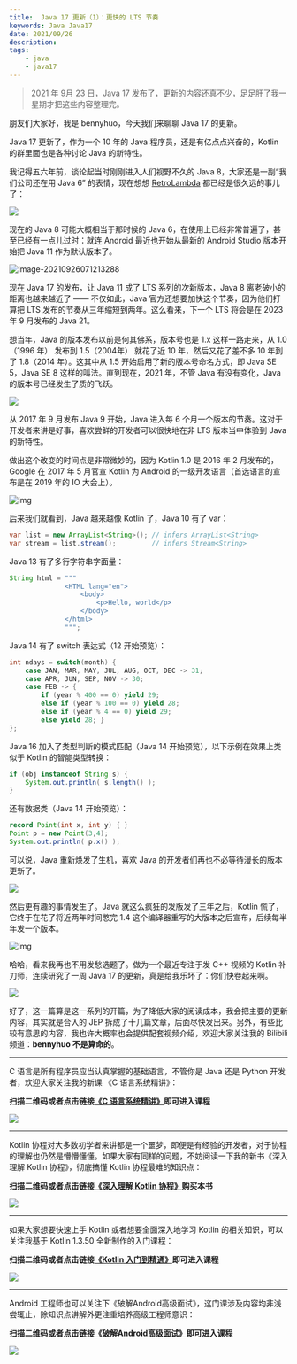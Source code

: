 ```yaml
---
title:  Java 17 更新（1）：更快的 LTS 节奏 
keywords: Java Java17 
date: 2021/09/26
description: 
tags: 
    - java
    - java17 
---
```


> 2021 年 9月 23 日，Java 17 发布了，更新的内容还真不少，足足肝了我一星期才把这些内容整理完。 



<!-- more -->




朋友们大家好，我是 bennyhuo，今天我们来聊聊 Java 17 的更新。

Java 17 更新了，作为一个 10 年的 Java 程序员，还是有亿点点兴奋的，Kotlin 的群里面也是各种讨论 Java 的新特性。

我记得五六年前，谈论起当时刚刚进入人们视野不久的 Java 8，大家还是一副“我们公司还在用 Java 6” 的表情，现在想想 [RetroLambda](https://github.com/luontola/retrolambda) 都已经是很久远的事儿了：

![](https://kotlinblog-1251218094.costj.myqcloud.com/6c8656be-f0d8-432e-9bfd-94a1fbd7cd6c/media/Java17-Updates/image-20210920110824409.png)

现在的 Java 8 可能大概相当于那时候的 Java 6，在使用上已经非常普遍了，甚至已经有一点儿过时：就连 Android 最近也开始从最新的 Android Studio 版本开始把 Java 11 作为默认版本了。

![image-20210926071213288](https://kotlinblog-1251218094.costj.myqcloud.com/6c8656be-f0d8-432e-9bfd-94a1fbd7cd6c/media/Java17-Updates-01/image-20210926071213288.png)

现在 Java 17 的发布，让 Java 11 成了 LTS 系列的次新版本，Java 8 离老破小的距离也越来越近了 —— 不仅如此，Java 官方还想要加快这个节奏，因为他们打算把 LTS 发布的节奏从三年缩短到两年。这么看来，下一个 LTS 将会是在 2023 年 9 月发布的 Java 21。

想当年，Java 的版本发布以前是何其佛系，版本号也是 1.x 这样一路走来，从 1.0 （1996 年） 发布到 1.5（2004年） 就花了近 10 年，然后又花了差不多 10 年到了 1.8（2014 年）。这其中从 1.5 开始启用了新的版本号命名方式，即  Java SE 5，Java SE 8 这样的叫法。直到现在，2021 年，不管 Java 有没有变化，Java 的版本号已经发生了质的飞跃。

![](https://kotlinblog-1251218094.costj.myqcloud.com/6c8656be-f0d8-432e-9bfd-94a1fbd7cd6c/media/Java17-Updates/6F19CE1C.jpg)

从 2017 年 9 月发布 Java 9 开始，Java 进入每 6 个月一个版本的节奏。这对于开发者来讲是好事，喜欢尝鲜的开发者可以很快地在非 LTS 版本当中体验到 Java 的新特性。

做出这个改变的时间点是非常微妙的，因为 Kotlin 1.0 是 2016 年 2 月发布的，Google 在 2017 年 5 月官宣 Kotlin 为 Android 的一级开发语言（首选语言的宣布是在 2019 年的 IO 大会上）。

![img](https://kotlinblog-1251218094.costj.myqcloud.com/6c8656be-f0d8-432e-9bfd-94a1fbd7cd6c/media/Java17-Updates-01-intro/02EFAF65.jpg)

后来我们就看到，Java 越来越像 Kotlin 了，Java 10 有了 var：

```java
var list = new ArrayList<String>(); // infers ArrayList<String>
var stream = list.stream();         // infers Stream<String>
```

Java 13 有了多行字符串字面量：

```java
String html = """
              <HTML lang="en">
                  <body>
                      <p>Hello, world</p>
                  </body>
              </html>
              """;
```

Java 14 有了 switch 表达式（12 开始预览）：

```java
int ndays = switch(month) {
    case JAN, MAR, MAY, JUL, AUG, OCT, DEC -> 31;
    case APR, JUN, SEP, NOV -> 30;
    case FEB -> {
        if (year % 400 == 0) yield 29;
        else if (year % 100 == 0) yield 28;
        else if (year % 4 == 0) yield 29;
        else yield 28; }
};
```

Java 16 加入了类型判断的模式匹配（Java 14 开始预览），以下示例在效果上类似于 Kotlin 的智能类型转换：

```java
if (obj instanceof String s) {
    System.out.println( s.length() );
}
```

还有数据类（Java 14 开始预览）：

```java
record Point(int x, int y) { }
Point p = new Point(3,4);
System.out.println( p.x() );
```

可以说，Java 重新焕发了生机，喜欢 Java 的开发者们再也不必等待漫长的版本更新了。

![](https://kotlinblog-1251218094.costj.myqcloud.com/6c8656be-f0d8-432e-9bfd-94a1fbd7cd6c/media/Java17-Updates/6F181E49.png)

然后更有趣的事情发生了。Java 就这么疯狂的发版发了三年之后，Kotlin 慌了，它终于在花了将近两年时间憋完 1.4 这个编译器重写的大版本之后宣布，后续每半年发一个版本。

![img](https://kotlinblog-1251218094.costj.myqcloud.com/6c8656be-f0d8-432e-9bfd-94a1fbd7cd6c/media/Java17-Updates-01-intro/02F416C6.jpg)

哈哈，看来我再也不用发愁选题了。​做为一个最近专注于发 C++ 视频的 Kotlin 补刀师，连续研究了一周 Java 17 的更新，真是给我乐坏了：你们快卷起来啊。

![](https://kotlinblog-1251218094.costj.myqcloud.com/6c8656be-f0d8-432e-9bfd-94a1fbd7cd6c/media/Java17-Updates/6F17BC34.jpg)

好了，这一篇算是这一系列的开篇，为了降低大家的阅读成本，我会把主要的更新内容，其实就是合入的 JEP 拆成了十几篇文章，后面尽快发出来。另外，有些比较有意思的内容，我也许大概率也会提供配套视频介绍，欢迎大家关注我的 Bilibili 频道：**bennyhuo 不是算命的**。



---


C 语言是所有程序员应当认真掌握的基础语言，不管你是 Java 还是 Python 开发者，欢迎大家关注我的新课 《C 语言系统精讲》：

**扫描二维码或者点击链接[《C 语言系统精讲》](https://coding.imooc.com/class/463.html)即可进入课程**

![](https://kotlinblog-1251218094.costj.myqcloud.com/9e300468-a645-433d-ae41-60b3eaa97f5a/media/program_in_c.png)


--- 

Kotlin 协程对大多数初学者来讲都是一个噩梦，即便是有经验的开发者，对于协程的理解也仍然是懵懵懂懂。如果大家有同样的问题，不妨阅读一下我的新书《深入理解 Kotlin 协程》，彻底搞懂 Kotlin 协程最难的知识点：

**扫描二维码或者点击链接[《深入理解 Kotlin 协程》](https://item.jd.com/12898592.html)购买本书**

![](https://kotlinblog-1251218094.costj.myqcloud.com/9e300468-a645-433d-ae41-60b3eaa97f5a/media/understanding_kotlin_coroutines.png)

---

如果大家想要快速上手 Kotlin 或者想要全面深入地学习 Kotlin 的相关知识，可以关注我基于 Kotlin 1.3.50 全新制作的入门课程：

**扫描二维码或者点击链接[《Kotlin 入门到精通》](https://coding.imooc.com/class/398.html)即可进入课程**

![](https://kotlinblog-1251218094.costj.myqcloud.com/40b0da7d-0147-44b3-9d08-5755dbf33b0b/media/exported_qrcode_image_256.png)

---

Android 工程师也可以关注下《破解Android高级面试》，这门课涉及内容均非浅尝辄止，除知识点讲解外更注重培养高级工程师意识：

**扫描二维码或者点击链接[《破解Android高级面试》](https://s.imooc.com/SBS30PR)即可进入课程**

![](https://kotlinblog-1251218094.costj.myqcloud.com/9ab6e571-684b-4108-9600-a9e3981e7aca/media/15520936284634.jpg)

